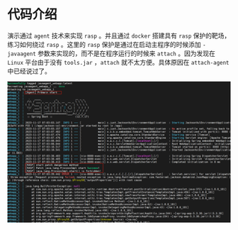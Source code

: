 # 代码介绍

演示通过 `agent` 技术来实现 `rasp` 。并且通过 `docker` 搭建具有 `rasp` 保护的靶场，练习如何绕过 `rasp` 。这里的 `rasp` 保护是通过在启动主程序的时候添加 `-javaagent` 参数来实现的，而不是在程序运行的时候来 `attach` 。因为发现在 `Linux` 平台由于没有 `tools.jar` ，`attach` 就不太方便。具体原因在 `attach-agent` 中已经说过了。

![](images/1700205510372.png)